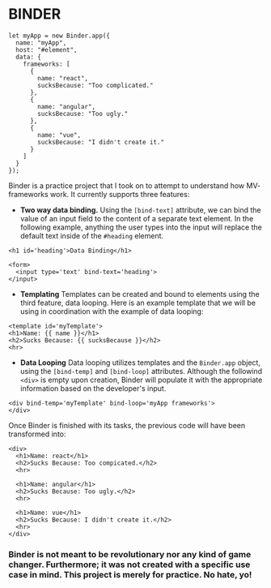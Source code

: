 # BINDER

```
let myApp = new Binder.app({
  name: "myApp",
  host: "#element",
  data: {
    frameworks: [
      {
        name: "react",
        sucksBecause: "Too complicated."
      },
      {
        name: "angular",
        sucksBecause: "Too ugly."
      },
      {
        name: "vue",
        sucksBecause: "I didn't create it."
      }
    ]
  }
});
```

Binder is a practice project that I took on to attempt to understand how MV- frameworks work. It currently supports three features:

- **Two way data binding.** Using the `[bind-text]` attribute, we can bind the value of an input field to the content of a separate text element. In the following example, anything the user types into the input will replace the default text inside of the `#heading` element.
```
<h1 id='heading'>Data Binding</h1>

<form>
  <input type='text' bind-text='heading'>
</input>
```

- **Templating** Templates can be created and bound to elements using the third feature, data looping. Here is an example template that we will be using in coordination with the example of data looping:
```
<template id='myTemplate'>
<h1>Name: {{ name }}</h1>
<h2>Sucks Because: {{ sucksBecause }}</h2>
<hr>
```

- **Data Looping** Data looping utilizes templates and the `Binder.app` object, using the `[bind-temp]` and `[bind-loop]` attributes. Although the followind `<div>` is empty upon creation, Binder will populate it with the appropriate information based on the developer's input.
```
<div bind-temp='myTemplate' bind-loop='myApp frameworks'>
</div>
```

Once Binder is finished with its tasks, the previous code will have been transformed into:
```
<div>
  <h1>Name: react</h1>
  <h2>Sucks Because: Too compicated.</h2>
  <hr>

  <h1>Name: angular</h1>
  <h2>Sucks Because: Too ugly.</h2>
  <hr>

  <h1>Name: vue</h1>
  <h2>Sucks Because: I didn't create it.</h2>
  <hr>
</div>
```

### Binder is not meant to be revolutionary nor any kind of game changer. Furthermore; it was not created with a specific use case in mind. This project is merely for practice. No hate, yo!
